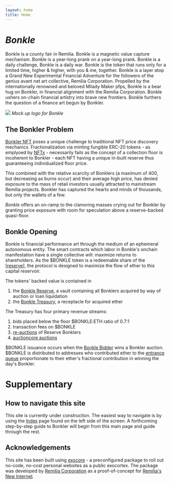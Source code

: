```yaml
---
layout: home
title: Home
---
```


# *Bonkle*

Bonkle is a county fair in Remilia. Bonkle is a magnetic value capture mechanism. Bonkle is a year-long prank on a year-long prank. Bonkle is a daily challenge, Bonkle is a daily war. Bonkle is the token that runs only for a limited time, higher & higher, with you & me, together. Bonkle is a layer atop a Grand New Experimental Financial Adventure for the followers of the genius avant net art collective, Remilia Corporation. Propelled by the internationally renowned and beloved Milady Maker pfps, Bonkle is a bear hug on Bonkler, in financial alignment with the Remilia Corporation. Bonkle ushers on-chain financial artistry into brave new frontiers. Bonkle furthers the question of a finance art begun by Bonkler.

![](/images/bonkle_logo.png)
*Mock up logo for Bonkle*

## The Bonkler Problem

[Bonkler NFT](bonkler.remilia.org) poses a unique challenge to traditional NFT price discovery mechanics. Fractionalization via minting fungible ERC-20 tokens - as emplyoed by [NFTx](nftx.io) - necessarily fails as the concept of a collection floor is incoherent to Bonkler - each NFT having a unique in-built reserve thus guaranteeing individualized floor price. 

This combined with the relative scarcity of Bonklers (a maximum of 400, but decreasing as burns occur) and their average high price, has denied exposure to the mass of retail investors usually attracted to mainstream Remilia projects. Bonkler has captured the hearts and minds of thousands, but only the wallets of a few.

*Bonkle* offers an on-ramp to the clamoring masses crying out for Bonkler by granting price exposure with room for speculation above a reserve-backed quasi-floor.

## Bonkle Opening

Bonkle is financial performance art through the medium of an ephemeral autonomous entity. The smart contracts which labor in Bonkle's onchain manifestation have a single collective will: maximize returns to shareholders. As the $BONKLE token is a redeemable share of the [[reserve]], the protocol is designed to maximize the flow of ether to this capital reservoir.

The tokens' backed value is contained in
1) the <a class="wiki-link" href="/articles/reserve">Bonkle Reserve</a>, a vault containing all Bonklers acquired by way of auction or loan liquidation
2) the <a class="wiki-link" href="/articles/treasury">Bonkle Treasury</a>, a receptacle for acquired ether

The Treasury has four primary revenue streams:
1) bids placed below the floor $BONKLE:ETH ratio of 0.7:1
2) transaction fees on $BONKLE
3) <a class="wiki-link" href="/articles/re-auction">re-auctions</a> of Reserve Bonklers
4) <a class="wiki-link" href="/articles/auctioncore-auction">auctioncore auctions</a>

$BONKLE issuance occurs when the <a class="wiki-link" href="/articles/bidder">Bonkle Bidder</a> wins a Bonkler auction. $BONKLE is distributed to addresses who contributed ether to the <a class="wiki-link" href="/articles/entrance-queue">entrance queue</a> proportionate to their ether's fractional contribution in winning the day's Bonkler.

# Supplementary

## How to navigate this site
This site is currently under construction. The easiest way to navigate is by using the <a class="wiki-link" href="/pages/tags">Index</a> page found on the left side of the screen. A forthcoming step-by-step guide to Bonkler will begin from this main page and guide through the rest.

## Acknowledgements

This site has been built using [exocore](exocore.netlify.app) - a preconfigured package to roll out no-code, no-cost personal websites as a public exocortex. The package was  developed by [Remilia Corporation](https://remilia.org) as a proof-of-concept for [Remilia's New Internet](https://mirror.xyz/charlemagnefang.eth/831rVsd2Z7cjxnBAw118gW8MylKibfC2AeJ6YUHiAvA).

[//begin]: # "Autogenerated link references for markdown compatibility"
[reserve]: _articles/reserve "Bonkle Reserve"
[//end]: # "Autogenerated link references"